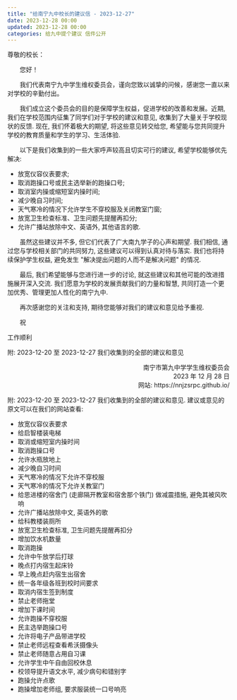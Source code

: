 ```yaml
---
title: "给南宁九中校长的建议信 - 2023-12-27"
date: 2023-12-28 00:00
updated: 2023-12-28 00:00
categories: 给九中提个建议 信件公开
---
```

尊敬的校长：

&emsp;&emsp;您好！

&emsp;&emsp;我们代表南宁九中学生维权委员会，谨向您致以诚挚的问候，感谢您一直以来对学校的辛勤付出。

&emsp;&emsp;我们成立这个委员会的目的是保障学生权益，促进学校的改善和发展。近期, 我们在学校范围内征集了同学们对于学校的建议和意见, 收集到了大量关于学校现状的反馈. 现在, 我们怀着极大的期望, 将这些意见转交给您, 希望能与您共同提升学校的教育质量和学生的学习、生活体验.

&emsp;&emsp;以下是我们收集到的一些大家呼声较高且切实可行的建议, 希望学校能够优先解决:

- 放宽仪容仪表要求;
- 取消跑操口号或民主选举新的跑操口号;
- 取消室内操或缩短室内操时间;
- 减少晚自习时间;
- 天气寒冷的情况下允许学生不穿校服及关闭教室门窗;
- 放宽卫生检查标准、卫生问题先提醒再扣分;
- 允许广播站放除中文、英语外, 其他语言的歌.

&emsp;&emsp;虽然这些建议并不多, 但它们代表了广大南九学子的心声和期望. 我们相信, 通过您与学校相关部门的共同努力, 这些建议可以得到认真对待与落实. 我们也将持续保护学生权益, 避免发生 "解决提出问题的人而不是解决问题" 的情况.

&emsp;&emsp;最后, 我们希望能够与您进行进一步的讨论, 就这些建议和其他可能的改进措施展开深入交流. 我们愿意为学校的发展贡献我们的力量和智慧, 共同打造一个更加优秀、管理更加人性化的南宁九中.

&emsp;&emsp;再次感谢您的关注和支持, 期待您能够对我们的建议和意见给予重视.

&emsp;&emsp;祝

工作顺利

附: 2023-12-20 至 2023-12-27 我们收集到的全部的建议和意见

<div style="text-align: right;">
南宁市第九中学学生维权委员会
<br/>
2023 年 12 月 28 日
<br/>
网站: https://nnjzsrpc.github.io/
</div>

附: 2023-12-20 至 2023-12-27 我们收集到的全部的建议和意见. 建议或意见的原文可以在我们的网站查看:

- 放宽仪容仪表要求
- 给启智楼装电梯
- 取消或缩短室内操时间
- 取消跑操口号
- 允许水瓶放地上
- 减少晚自习时间
- 天气寒冷的情况下允许不穿校服
- 天气寒冷的情况下允许关教室门
- 给思进楼的宿舍门 (走廊隔开教室和宿舍那个铁门) 做减震措施, 避免其被风吹响
- 允许广播站放除中文, 英语外的歌
- 给科教楼装厕所
- 放宽卫生检查标准, 卫生问题先提醒再扣分
- 增加饮水机数量
- 取消跑操
- 允许中午放学后打球
- 晚点打内宿生起床铃
- 早上晚点赶内宿生出宿舍
- 统一各年级各班到校时间要求
- 取消内宿生签到制度
- 禁止老师拖堂
- 增加下课时间
- 允许跑操不穿校服
- 民主选举跑操口号
- 允许将电子产品带进学校
- 禁止老师远程查看希沃摄像头
- 禁止老师随意占用自习课
- 允许学生中午自由回校休息
- 校领导提升语文水平, 减少病句和错别字
- 跑操允许点歌
- 跑操增加老师组, 要求服装统一口号响亮
